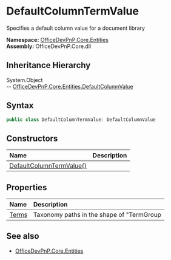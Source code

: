 # DefaultColumnTermValue
Specifies a default column value for a document library  

**Namespace:** [OfficeDevPnP.Core.Entities](OfficeDevPnP.Core.Entities.md)  
**Assembly:** OfficeDevPnP.Core.dll  
## Inheritance Hierarchy
System.Object  
-- [OfficeDevPnP.Core.Entities.DefaultColumnValue](OfficeDevPnP.Core.Entities.DefaultColumnValue.md)
## Syntax
```C#
public class DefaultColumnTermValue: DefaultColumnValue
```
## Constructors
|**Name**|**Description**|
|:-----|:-----|
| [DefaultColumnTermValue()](OfficeDevPnP.Core.Entities.DefaultColumnTermValue.Constructor1details.md) | 
## Properties
|**Name**|**Description**|
|:-----|:-----|
| [Terms](OfficeDevPnP.Core.Entities.DefaultColumnTermValue.Terms.md) | Taxonomy paths in the shape of "TermGroup|TermSet|Term"
## See also
- [OfficeDevPnP.Core.Entities](OfficeDevPnP.Core.Entities.md)
